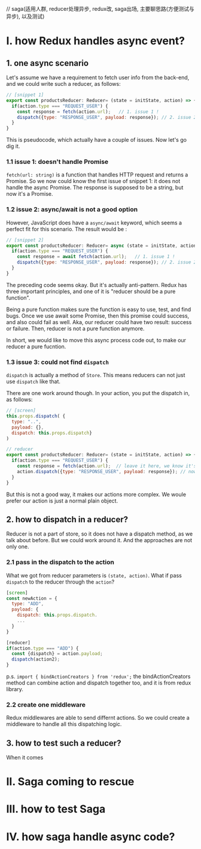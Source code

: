 // saga(适用人群, reducer处理异步, redux改, saga出场, 主要聊思路(方便测试与异步), 以及测试)

# I. how Redux handles async event?


## 1. one async scenario

Let's assume we have a requirement to fetch user info from the back-end, and we could write such a reducer, as follows: 

```javascript
// [snippet 1]
export const productsReducer: Reducer= (state = initState, action) => {
  if(action.type === "REQUEST_USER") {
    const response = fetch(action.url);   // 1. issue 1 !
    dispatch({type: "RESPONSE_USER", payload: response}); // 2. issue 2 !
  }
}
```

This is pseudocode, which actually have a couple of issues. Now let's go dig it.



### 1.1 issue 1: doesn't handle Promise
`fetch(url: string)` is a function that handles HTTP request and returns a Promise. So we now could know the first issue of snippet 1: it does not handle the async Promise. The response is supposed to be a string, but now it's a Promise.




### 1.2 issue 2: async/await is not a good option
 However, JavaScript does have a `async/await` keyword, which seems a perfect fit for this scenario. The result would be : 
 
 
```javascript
// [snippet 2]
export const productsReducer: Reducer= async (state = initState, action) => {
  if(action.type === "REQUEST_USER") {
    const response = await fetch(action.url);   // 1. issue 1 !
    dispatch({type: "RESPONSE_USER", payload: response}); // 2. issue 2 !
  }
}
```
 
The preceding code seems okay. But it's actually anti-pattern. Redux has three important principles, and one of it is "reducer should be a pure function".

Being a pure function makes sure the function is easy to use, test, and find bugs. Once we use await some Promise, then this promise could success, and also could fail as well. Aka, our reducer could have two result: success or failure. Then, reducer is not a pure function anymore. 

In short, we would like to move this async process code out, to make our reducer a pure fucntion.
 
### 1.3 issue 3: could not find `dispatch` 
`dispatch` is actually a method of `Store`. This means reducers can not just use `dispatch` like that.

There are one work around though. In your action, you put the dispatch in, as follows:

```javascript
// [screen]
this.props.dispatch( {
  type: "..", 
  payload: {}, 
  dispatch: this.props.dispatch}
)

// reducer
export const productsReducer: Reducer= (state = initState, action) => {
  if(action.type === "REQUEST_USER") {
    const response = fetch(action.url);  // leave it here, we know it's a issue
    action.dispatch({type: "RESPONSE_USER", payload: response}); // now we use `action.dispatch` instead
  }
}

```

But this is not a good way, it makes our actions more complex. We woule prefer our action is just a normal plain object.


## 2. how to dispatch in a reducer?
Reducer is not a part of store, so it does not have a dispatch method, as we talk about before. But we could work around it. And the approaches are not only one. 

### 2.1 pass in the dispatch to the action
What we got from reducer parameters is `(state, action)`. What if pass `dispatch` to the reducer through the `action`?

```javascript
[screen]
const newAction = {
  type: "ADD",
  payload: {
  	dispatch: this.props.dispatch.
  	...
  }
}

[reducer]
if(action.type === "ADD") {
  const {dispatch} = action.payload;
  dispatch(action2);
}
```

p.s. `import { bindActionCreators } from 'redux';` the bindActionCreators method can combine action and dispatch together too, and it is from redux library.

### 2.2 create one middleware
Redux middlewares are able to send differnt actions. So we could create a middleware to handle all this dispatching logic. 



## 3. how to test such a reducer?

When it comes 




# II. Saga coming to rescue



# III. how to test Saga



# IV. how saga handle async code? 




```javascript

```
